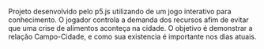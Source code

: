 Projeto desenvolvido pelo p5.js utilizando de um jogo interativo para conhecimento. O jogador controla a demanda dos recursos afim de evitar que uma crise de alimentos aconteça na cidade. O objetivo é demonstrar a relação Campo-Cidade, e como sua existencia é importante nos dias atuais.
